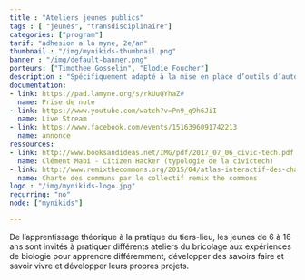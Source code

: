 ```yaml
---
title : "Ateliers jeunes publics"
tags : [ "jeunes", "transdisciplinaire"]
categories: ["program"]
tarif: "adhesion a la myne, 2e/an"
thumbnail : "/img/mynikids-thumbnail.png"
banner : "/img/default-banner.png"
porteurs: ["Timothee Gosselin", "Elodie Foucher"]
description : "Spécifiquement adapté à la mise en place d’outils d’autonomie, les ateliers jeunes publics sont proposés 2 mercredis par mois."
documentation:
- link: https://pad.lamyne.org/s/rkUuQYhaZ#
  name: Prise de note
- link: https://www.youtube.com/watch?v=Pn9_q9h6JiI
  name: Live Stream
- link: https://www.facebook.com/events/1516396091742213
  name: annonce
ressources:
- link: http://www.booksandideas.net/IMG/pdf/2017_07_06_civic-tech.pdf
  name: Clément Mabi - Citizen Hacker (typologie de la civictech)
- link: http://www.remixthecommons.org/2015/04/atlas-interactif-des-chartes-des-communs-urbains/
  name: Charte des communs par le collectif remix the commons
logo : "/img/mynikids-logo.jpg"
recurring: "no"
node: ["mynikids"]

---
```


De l’apprentissage théorique à la pratique du tiers-lieu, les jeunes de 6 à 16 ans sont invités à pratiquer différents ateliers du bricolage aux expériences de biologie pour apprendre différemment, développer des savoirs faire et savoir vivre et développer leurs propres projets.
